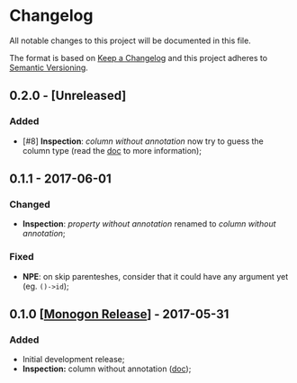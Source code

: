 # Changelog

All notable changes to this project will be documented in this file.

The format is based on [Keep a Changelog](http://keepachangelog.com/)
and this project adheres to [Semantic Versioning](http://semver.org/).

## 0.2.0 - [Unreleased]

### Added

* [#8] **Inspection**: *column without annotation* now try to guess the column type (read the [doc](https://github.com/rentalhost/laravel-insight/wiki/Inspections#column-without-annotation) to more information);

## 0.1.1 - 2017-06-01

### Changed

* **Inspection**: *property without annotation* renamed to *column without annotation*;

### Fixed

* **NPE**: on skip parenteshes, consider that it could have any argument yet (eg. `()->id`);

## 0.1.0 [[Monogon Release](https://github.com/rentalhost/laravel-insight/releases/tag/0.1.0)] - 2017-05-31

### Added

* Initial development release;
* **Inspection:** column without annotation ([doc](https://github.com/rentalhost/laravel-insight/wiki/Inspections#column-without-annotation));

